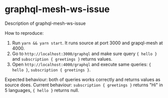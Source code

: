 # graphql-mesh-ws-issue

Description of graphql-mesh-ws-issue

How to reproduce:
1. Run `yarn && yarn start`. It runs source at port 3000 and grapql-mesh at 4000.
2. Go to `http://localhost:3000/graphql` and make sure query `{ hello }` and `subscription { greetings }` returns values.
3. Open `http://localhost:4000/graphql` and execute same queries: `{ hello }`, `subscription { greetings }`.

Expected behaviour: both of queries works correctly and returns values as source does.
Current behaviour: `subscription { greetings }` returns "Hi" in 5 languages, `{ hello }` returns null.
